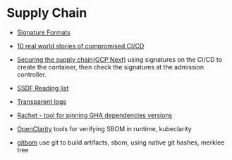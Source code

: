 # Supply Chain

* [Signature Formats](https://dlorenc.medium.com/signature-formats-9b7b2a127473)

* [10 real world stories of compromised CI/CD](https://research.nccgroup.com/2022/01/13/10-real-world-stories-of-how-weve-compromised-ci-cd-pipelines/)

* [Securing the supply chain(GCP Next)](https://www.youtube.com/watch?v=hOzH3mOApjs) using signatures on the CI/CD to create the container, then check the signatures at the admission controller. 

* [SSDF Reading list](https://github.com/chainguard-dev/ssc-reading-list)

* [Transparent logs](https://transparency.dev/)

* [Rachet - tool for pinning GHA dependencies versions](https://github.com/sethvargo/ratchet)

* [OpenClarity](https://github.com/openclarity) tools for verifying SBOM in runtime, kubeclarity

* [gitbom](https://gitbom.dev/) use git to build artifacts, sbom, using native git hashes, merklee tree
